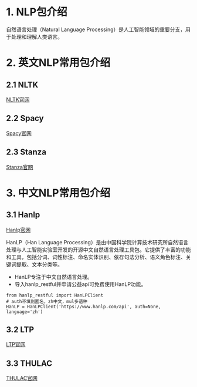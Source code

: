 # 1. NLP包介绍

自然语言处理（Natural Language Processing）是人工智能领域的重要分支，用于处理和理解人类语言。


# 2. 英文NLP常用包介绍

## 2.1 NLTK
[NLTK官网](https://www.nltk.org/)

## 2.2 Spacy
[Spacy官网](https://spacy.io/)

## 2.3 Stanza
[Stanza官网](https://stanfordnlp.github.io/stanza/)

# 3. 中文NLP常用包介绍

## 3.1 Hanlp
[Hanlp官网](https://hanlp.hankcs.com/)

HanLP（Han Language Processing）是由中国科学院计算技术研究所自然语言处理与人工智能实验室开发的开源中文自然语言处理工具包。它提供了丰富的功能和工具，包括分词、词性标注、命名实体识别、依存句法分析、语义角色标注、关键词提取、文本分类等。

- HanLP专注于中文自然语言处理。
- 导入hanlp_restful并申请公益api可免费使用HanLP功能。

```
from hanlp_restful import HanLPClient
# auth不填则匿名，zh中文，mul多语种
HanLP = HanLPClient('https://www.hanlp.com/api', auth=None, language='zh')
```

## 3.2 LTP
[LTP官网](https://github.com/HIT-SCIR/ltp)

## 3.3 THULAC
[THULAC官网](http://thulac.thunlp.org/)
